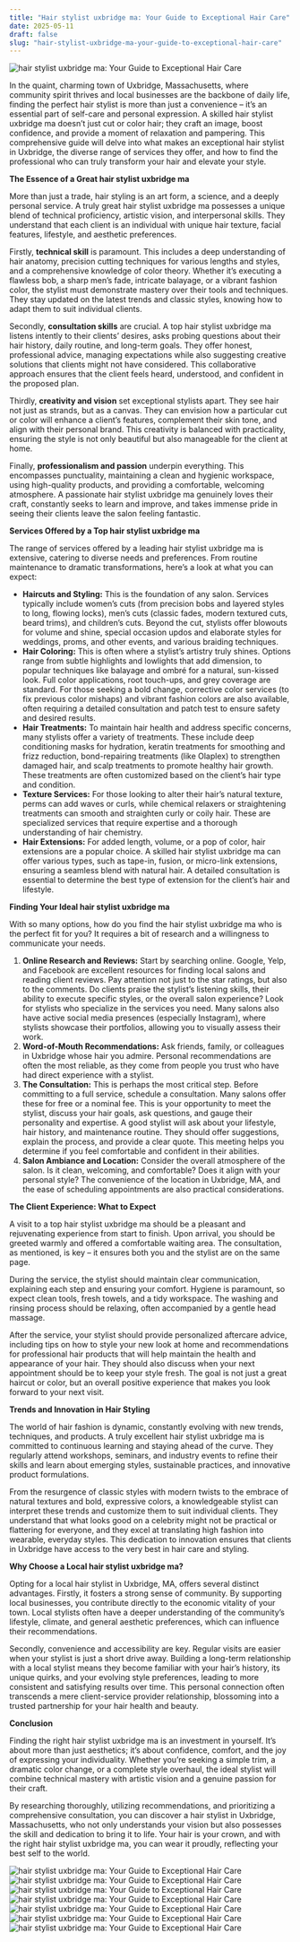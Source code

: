 ```yaml
---
title: "Hair stylist uxbridge ma: Your Guide to Exceptional Hair Care"
date: 2025-05-11
draft: false
slug: "hair-stylist-uxbridge-ma-your-guide-to-exceptional-hair-care" 
---
```


![hair stylist uxbridge ma: Your Guide to Exceptional Hair Care](https://s3-media0.fl.yelpcdn.com/bphoto/YlcngDQKV5vlWmsxdGNG-Q/o.jpg "hair stylist uxbridge ma: Your Guide to Exceptional Hair Care")

In the quaint, charming town of Uxbridge, Massachusetts, where community spirit thrives and local businesses are the backbone of daily life, finding the perfect hair stylist is more than just a convenience – it’s an essential part of self-care and personal expression. A skilled hair stylist uxbridge ma doesn’t just cut or color hair; they craft an image, boost confidence, and provide a moment of relaxation and pampering. This comprehensive guide will delve into what makes an exceptional hair stylist in Uxbridge, the diverse range of services they offer, and how to find the professional who can truly transform your hair and elevate your style.

**The Essence of a Great hair stylist uxbridge ma**

More than just a trade, hair styling is an art form, a science, and a deeply personal service. A truly great hair stylist uxbridge ma possesses a unique blend of technical proficiency, artistic vision, and interpersonal skills. They understand that each client is an individual with unique hair texture, facial features, lifestyle, and aesthetic preferences.

Firstly, **technical skill** is paramount. This includes a deep understanding of hair anatomy, precision cutting techniques for various lengths and styles, and a comprehensive knowledge of color theory. Whether it’s executing a flawless bob, a sharp men’s fade, intricate balayage, or a vibrant fashion color, the stylist must demonstrate mastery over their tools and techniques. They stay updated on the latest trends and classic styles, knowing how to adapt them to suit individual clients.

Secondly, **consultation skills** are crucial. A top hair stylist uxbridge ma listens intently to their clients’ desires, asks probing questions about their hair history, daily routine, and long-term goals. They offer honest, professional advice, managing expectations while also suggesting creative solutions that clients might not have considered. This collaborative approach ensures that the client feels heard, understood, and confident in the proposed plan.

Thirdly, **creativity and vision** set exceptional stylists apart. They see hair not just as strands, but as a canvas. They can envision how a particular cut or color will enhance a client’s features, complement their skin tone, and align with their personal brand. This creativity is balanced with practicality, ensuring the style is not only beautiful but also manageable for the client at home.

Finally, **professionalism and passion** underpin everything. This encompasses punctuality, maintaining a clean and hygienic workspace, using high-quality products, and providing a comfortable, welcoming atmosphere. A passionate hair stylist uxbridge ma genuinely loves their craft, constantly seeks to learn and improve, and takes immense pride in seeing their clients leave the salon feeling fantastic.

**Services Offered by a Top hair stylist uxbridge ma**

The range of services offered by a leading hair stylist uxbridge ma is extensive, catering to diverse needs and preferences. From routine maintenance to dramatic transformations, here’s a look at what you can expect:

* **Haircuts and Styling:** This is the foundation of any salon. Services typically include women’s cuts (from precision bobs and layered styles to long, flowing locks), men’s cuts (classic fades, modern textured cuts, beard trims), and children’s cuts. Beyond the cut, stylists offer blowouts for volume and shine, special occasion updos and elaborate styles for weddings, proms, and other events, and various braiding techniques.
* **Hair Coloring:** This is often where a stylist’s artistry truly shines. Options range from subtle highlights and lowlights that add dimension, to popular techniques like balayage and ombré for a natural, sun-kissed look. Full color applications, root touch-ups, and grey coverage are standard. For those seeking a bold change, corrective color services (to fix previous color mishaps) and vibrant fashion colors are also available, often requiring a detailed consultation and patch test to ensure safety and desired results.
* **Hair Treatments:** To maintain hair health and address specific concerns, many stylists offer a variety of treatments. These include deep conditioning masks for hydration, keratin treatments for smoothing and frizz reduction, bond-repairing treatments (like Olaplex) to strengthen damaged hair, and scalp treatments to promote healthy hair growth. These treatments are often customized based on the client’s hair type and condition.
* **Texture Services:** For those looking to alter their hair’s natural texture, perms can add waves or curls, while chemical relaxers or straightening treatments can smooth and straighten curly or coily hair. These are specialized services that require expertise and a thorough understanding of hair chemistry.
* **Hair Extensions:** For added length, volume, or a pop of color, hair extensions are a popular choice. A skilled hair stylist uxbridge ma can offer various types, such as tape-in, fusion, or micro-link extensions, ensuring a seamless blend with natural hair. A detailed consultation is essential to determine the best type of extension for the client’s hair and lifestyle.

**Finding Your Ideal hair stylist uxbridge ma**

With so many options, how do you find the hair stylist uxbridge ma who is the perfect fit for you? It requires a bit of research and a willingness to communicate your needs.

1. **Online Research and Reviews:** Start by searching online. Google, Yelp, and Facebook are excellent resources for finding local salons and reading client reviews. Pay attention not just to the star ratings, but also to the comments. Do clients praise the stylist’s listening skills, their ability to execute specific styles, or the overall salon experience? Look for stylists who specialize in the services you need. Many salons also have active social media presences (especially Instagram), where stylists showcase their portfolios, allowing you to visually assess their work.
2. **Word-of-Mouth Recommendations:** Ask friends, family, or colleagues in Uxbridge whose hair you admire. Personal recommendations are often the most reliable, as they come from people you trust who have had direct experience with a stylist.
3. **The Consultation:** This is perhaps the most critical step. Before committing to a full service, schedule a consultation. Many salons offer these for free or a nominal fee. This is your opportunity to meet the stylist, discuss your hair goals, ask questions, and gauge their personality and expertise. A good stylist will ask about your lifestyle, hair history, and maintenance routine. They should offer suggestions, explain the process, and provide a clear quote. This meeting helps you determine if you feel comfortable and confident in their abilities.
4. **Salon Ambiance and Location:** Consider the overall atmosphere of the salon. Is it clean, welcoming, and comfortable? Does it align with your personal style? The convenience of the location in Uxbridge, MA, and the ease of scheduling appointments are also practical considerations.

**The Client Experience: What to Expect**

A visit to a top hair stylist uxbridge ma should be a pleasant and rejuvenating experience from start to finish. Upon arrival, you should be greeted warmly and offered a comfortable waiting area. The consultation, as mentioned, is key – it ensures both you and the stylist are on the same page.

During the service, the stylist should maintain clear communication, explaining each step and ensuring your comfort. Hygiene is paramount, so expect clean tools, fresh towels, and a tidy workspace. The washing and rinsing process should be relaxing, often accompanied by a gentle head massage.

After the service, your stylist should provide personalized aftercare advice, including tips on how to style your new look at home and recommendations for professional hair products that will help maintain the health and appearance of your hair. They should also discuss when your next appointment should be to keep your style fresh. The goal is not just a great haircut or color, but an overall positive experience that makes you look forward to your next visit.

**Trends and Innovation in Hair Styling**

The world of hair fashion is dynamic, constantly evolving with new trends, techniques, and products. A truly excellent hair stylist uxbridge ma is committed to continuous learning and staying ahead of the curve. They regularly attend workshops, seminars, and industry events to refine their skills and learn about emerging styles, sustainable practices, and innovative product formulations.

From the resurgence of classic styles with modern twists to the embrace of natural textures and bold, expressive colors, a knowledgeable stylist can interpret these trends and customize them to suit individual clients. They understand that what looks good on a celebrity might not be practical or flattering for everyone, and they excel at translating high fashion into wearable, everyday styles. This dedication to innovation ensures that clients in Uxbridge have access to the very best in hair care and styling.

**Why Choose a Local hair stylist uxbridge ma?**

Opting for a local hair stylist in Uxbridge, MA, offers several distinct advantages. Firstly, it fosters a strong sense of community. By supporting local businesses, you contribute directly to the economic vitality of your town. Local stylists often have a deeper understanding of the community’s lifestyle, climate, and general aesthetic preferences, which can influence their recommendations.

Secondly, convenience and accessibility are key. Regular visits are easier when your stylist is just a short drive away. Building a long-term relationship with a local stylist means they become familiar with your hair’s history, its unique quirks, and your evolving style preferences, leading to more consistent and satisfying results over time. This personal connection often transcends a mere client-service provider relationship, blossoming into a trusted partnership for your hair health and beauty.

**Conclusion**

Finding the right hair stylist uxbridge ma is an investment in yourself. It’s about more than just aesthetics; it’s about confidence, comfort, and the joy of expressing your individuality. Whether you’re seeking a simple trim, a dramatic color change, or a complete style overhaul, the ideal stylist will combine technical mastery with artistic vision and a genuine passion for their craft.

By researching thoroughly, utilizing recommendations, and prioritizing a comprehensive consultation, you can discover a hair stylist in Uxbridge, Massachusetts, who not only understands your vision but also possesses the skill and dedication to bring it to life. Your hair is your crown, and with the right hair stylist uxbridge ma, you can wear it proudly, reflecting your best self to the world.

![hair stylist uxbridge ma: Your Guide to Exceptional Hair Care](https://studioeastma.com/wp-content/uploads/2022/09/StudioEast-62-scaled.jpg "hair stylist uxbridge ma: Your Guide to Exceptional Hair Care") ![hair stylist uxbridge ma: Your Guide to Exceptional Hair Care](https://studioeastma.com/wp-content/uploads/2022/09/StudioEast-75-scaled.jpg "hair stylist uxbridge ma: Your Guide to Exceptional Hair Care") ![hair stylist uxbridge ma: Your Guide to Exceptional Hair Care](https://studioeastma.com/wp-content/uploads/2022/09/AdobeStock_245227090-1024x683.jpeg "hair stylist uxbridge ma: Your Guide to Exceptional Hair Care") ![hair stylist uxbridge ma: Your Guide to Exceptional Hair Care](https://s3-media0.fl.yelpcdn.com/bphoto/gRLOEGwVG-FKTPoNC_59TQ/l.jpg "hair stylist uxbridge ma: Your Guide to Exceptional Hair Care") ![hair stylist uxbridge ma: Your Guide to Exceptional Hair Care](https://studioeastma.com/wp-content/uploads/2022/09/StudioEast-89-scaled.jpg "hair stylist uxbridge ma: Your Guide to Exceptional Hair Care") ![hair stylist uxbridge ma: Your Guide to Exceptional Hair Care](https://studioeastma.com/wp-content/uploads/2022/09/StudioEast-41-1536x976.jpg "hair stylist uxbridge ma: Your Guide to Exceptional Hair Care") ![hair stylist uxbridge ma: Your Guide to Exceptional Hair Care](https://studioeastma.com/wp-content/uploads/2022/09/StudioEast-7-scaled.jpg "hair stylist uxbridge ma: Your Guide to Exceptional Hair Care")